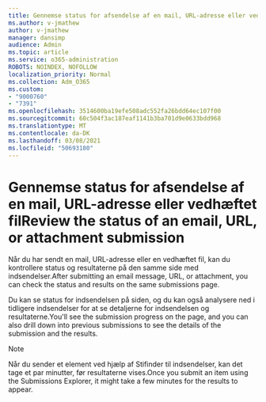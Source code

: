 ```yaml
---
title: Gennemse status for afsendelse af en mail, URL-adresse eller vedhæftet fil
ms.author: v-jmathew
author: v-jmathew
manager: dansimp
audience: Admin
ms.topic: article
ms.service: o365-administration
ROBOTS: NOINDEX, NOFOLLOW
localization_priority: Normal
ms.collection: Adm_O365
ms.custom:
- "9000760"
- "7391"
ms.openlocfilehash: 3514600ba19efe508adc552fa26bdd64ec107f00
ms.sourcegitcommit: 60c504f3ac187eaf1141b3ba701d9e0633bdd968
ms.translationtype: MT
ms.contentlocale: da-DK
ms.lasthandoff: 03/08/2021
ms.locfileid: "50693180"
---
```

# <a name="review-the-status-of-an-email-url-or-attachment-submission"></a><span data-ttu-id="9a783-102">Gennemse status for afsendelse af en mail, URL-adresse eller vedhæftet fil</span><span class="sxs-lookup"><span data-stu-id="9a783-102">Review the status of an email, URL, or attachment submission</span></span>

<span data-ttu-id="9a783-103">Når du har sendt en mail, URL-adresse eller en vedhæftet fil, kan du kontrollere status og resultaterne på den samme side med indsendelser.</span><span class="sxs-lookup"><span data-stu-id="9a783-103">After submitting an email message, URL, or attachment, you can check the status and results on the same submissions page.</span></span>

<span data-ttu-id="9a783-104">Du kan se status for indsendelsen på siden, og du kan også analysere ned i tidligere indsendelser for at se detaljerne for indsendelsen og resultaterne.</span><span class="sxs-lookup"><span data-stu-id="9a783-104">You'll see the submission progress on the page, and you can also drill down into previous submissions to see the details of the submission and the results.</span></span>

> [!NOTE]
> <span data-ttu-id="9a783-105">Når du sender et element ved hjælp af Stifinder til indsendelser, kan det tage et par minutter, før resultaterne vises.</span><span class="sxs-lookup"><span data-stu-id="9a783-105">Once you submit an item using the Submissions Explorer, it might take a few minutes for the results to appear.</span></span>
